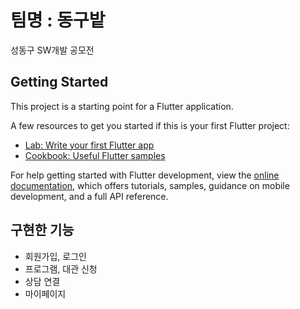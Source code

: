 # 팀명 : 동구밭

성동구 SW개발 공모전

## Getting Started

This project is a starting point for a Flutter application.

A few resources to get you started if this is your first Flutter project:

- [Lab: Write your first Flutter app](https://docs.flutter.dev/get-started/codelab)
- [Cookbook: Useful Flutter samples](https://docs.flutter.dev/cookbook)

For help getting started with Flutter development, view the
[online documentation](https://docs.flutter.dev/), which offers tutorials,
samples, guidance on mobile development, and a full API reference.

## 구현한 기능

- 회원가입, 로그인
- 프로그램, 대관 신청
- 상담 연결
- 마이페이지
